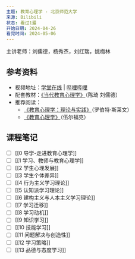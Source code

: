 ```yaml
---
主题: 教育心理学 - 北京师范大学
来源: Bilibili
状态: 看过1遍
开始日期: 2024-04-26
看完时间: 2024-05-06
---
```

主讲老师：刘儒德，杨秀杰，刘红瑞，姚梅林

## 参考资料

- 视频地址：[学堂在线](https://www.xuetangx.com/learn/bnuP0402072901/bnuP0402072901/19320262/video/43158183?channel=i.area.recent_search) | [哔哩哔哩](https://www.bilibili.com/video/BV1vc411G7C4/?spm_id_from=333.337.search-card.all.click&vd_source=73c50ade6b0e0a8be0482dc08d17ad69)
- 配套教材：[《当代教育心理学》](https://book.douban.com/subject/33452925/)（陈琦 刘儒德）
- 推荐阅读：
	- [《教育心理学：理论与实践》](https://book.douban.com/subject/26839420/)（罗伯特·斯莱文）
	- [《教育心理学》](https://book.douban.com/subject/26744183/)（伍尔福克）

## 课程笔记

- [ ] [[0 导学-走进教育心理学]]
- [ ] [[1 学习、教师与教育心理学]]
- [ ] [[2 学生心理发展]]
- [ ] [[3 学生个体差异]]
- [ ] [[4 行为主义学习理论]]
- [ ] [[5 认知派学习理论]]
- [ ] [[6 建构主义与人本主义学习理论]]
- [ ] [[7 学习迁移]]
- [ ] [[8 学习动机]]
- [ ] [[9 知识学习]]
- [ ] [[10 技能学习]]
- [ ] [[11 问题解决与创造性]]
- [ ] [[12 学习策略]]
- [ ] [[13 品德与态度学习]]
